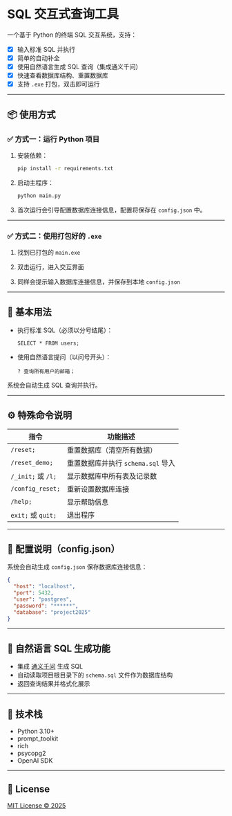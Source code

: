 # SQL 交互式查询工具

一个基于 Python 的终端 SQL 交互系统，支持：

- [x] 输入标准 SQL 并执行
- [x] 简单的自动补全
- [x] 使用自然语言生成 SQL 查询（集成通义千问）
- [x] 快速查看数据库结构、重置数据库
- [x] 支持 `.exe` 打包，双击即可运行

---

## 📦 使用方式

### ✅ 方式一：运行 Python 项目

1. 安装依赖：

   ```bash
   pip install -r requirements.txt
   ```

2. 启动主程序：

   ```bash
   python main.py
   ```

3. 首次运行会引导配置数据库连接信息，配置将保存在 `config.json` 中。

---

### ✅ 方式二：使用打包好的 `.exe`

1. 找到已打包的 `main.exe`

2. 双击运行，进入交互界面

3. 同样会提示输入数据库连接信息，并保存到本地 `config.json`

---

## 🚀 基本用法

* 执行标准 SQL（必须以分号结尾）：

  ```
  SELECT * FROM users;
  ```

* 使用自然语言提问（以问号开头）：

  ```
  ? 查询所有用户的邮箱；
  ```

系统会自动生成 SQL 查询并执行。

---

## ⚙️ 特殊命令说明

| 指令                | 功能描述                     |
| ----------------- | ------------------------ |
| `/reset;`         | 重置数据库（清空所有数据）            |
| `/reset_demo;`    | 重置数据库并执行 `schema.sql` 导入 |
| `/_init;` 或 `/l;` | 显示数据库中所有表及记录数            |
| `/config_reset;`  | 重新设置数据库连接                |
| `/help;`          | 显示帮助信息                   |
| `exit;` 或 `quit;` | 退出程序                     |

---

## 🔐 配置说明（config.json）

系统会自动生成 `config.json` 保存数据库连接信息：

```json
{
  "host": "localhost",
  "port": 5432,
  "user": "postgres",
  "password": "******",
  "database": "project2025"
}
```

---

## 🤖 自然语言 SQL 生成功能

* 集成 [通义千问](https://bailian.console.aliyun.com/?utm_content=se_1021227512&tab=api#/api/?type=model&url=https%3A%2F%2Fhelp.aliyun.com%2Fdocument_detail%2F2712576.html&renderType=iframe) 生成 SQL
* 自动读取项目根目录下的 `schema.sql` 文件作为数据库结构
* 返回查询结果并格式化展示

---

## 🧱 技术栈

* Python 3.10+
* prompt\_toolkit
* rich
* psycopg2
* OpenAI SDK

---

## 📄 License

[MIT License © 2025](https://github.com/746505972/psql-homework/blob/main/LICENSE)

